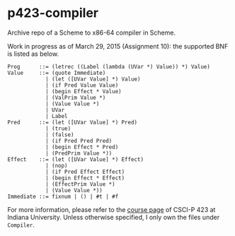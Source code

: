 # p423-compiler

Archive repo of a Scheme to x86-64 compiler in Scheme.

Work in progress as of March 29, 2015 (Assignment 10): the supported BNF is listed as below.
```
Prog      ::= (letrec ((Label (lambda (UVar *) Value)) *) Value)
Value     ::= (quote Immediate)
            | (let ([UVar Value] *) Value)
            | (if Pred Value Value)
            | (begin Effect * Value)
            | (ValPrim Value *)
            | (Value Value *)
            | UVar
            | Label
Pred      ::= (let ([UVar Value] *) Pred)
            | (true)
            | (false)
            | (if Pred Pred Pred)
            | (begin Effect * Pred)
            | (PredPrim Value *))
Effect    ::= (let ([UVar Value] *) Effect)
            | (nop)
            | (if Pred Effect Effect)
            | (begin Effect * Effect)
            | (EffectPrim Value *)
            | (Value Value *))
Immediate ::= fixnum | () | #t | #f
```

For more information, please refer to the [course page](http://homes.soic.indiana.edu/classes/spring2015/csci/p423-rrnewton/) of CSCI-P 423 at Indiana University. Unless otherwise specified, I only own the files under `Compiler`.
